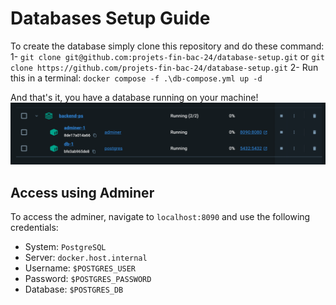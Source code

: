 # Databases Setup Guide

To create the database simply clone this repository and do these command:
1- `git clone git@github.com:projets-fin-bac-24/database-setup.git` or `git clone https://github.com/projets-fin-bac-24/database-setup.git`
2- Run this in a terminal: `docker compose -f .\db-compose.yml up -d`

And that's it, you have a database running on your machine!
![Docker look into database](image.png)

## Access using Adminer

To access the adminer, navigate to `localhost:8090` and use the following credentials:
- System: `PostgreSQL`
- Server: `docker.host.internal`
- Username: `$POSTGRES_USER`
- Password: `$POSTGRES_PASSWORD`
- Database: `$POSTGRES_DB`


